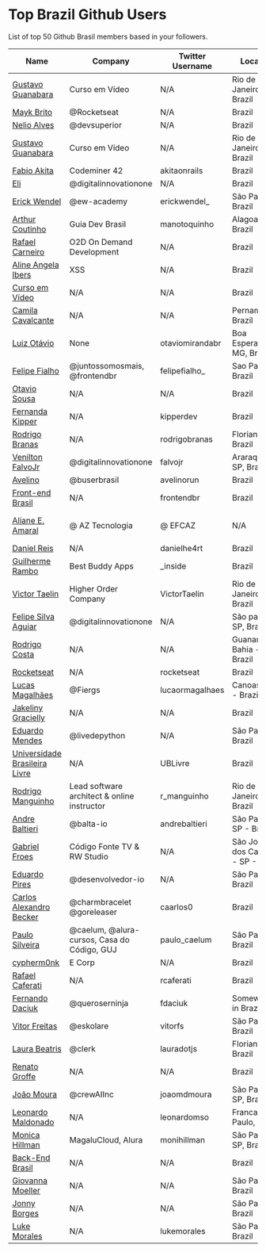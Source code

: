 # Top Brazil Github Users

List of top 50 Github Brasil members based in your followers.

<!-- START TOP USERS -->
| Name | Company | Twitter Username | Location | Repositories |
|------|---------|------------------|----------|--------------|
| [Gustavo Guanabara](https://github.com/gustavoguanabara) | Curso em Vídeo | N/A | Rio de Janeiro, Brazil | 8 |
| [Mayk Brito](https://github.com/maykbrito) | @Rocketseat  | N/A | Brazil | 144 |
| [Nelio Alves](https://github.com/acenelio) | @devsuperior  | N/A | Brazil | 287 |
| [Gustavo Guanabara](https://github.com/professorguanabara) | Curso em Vídeo | N/A | Rio de Janeiro, Brazil | 6 |
| [Fabio Akita](https://github.com/akitaonrails) | Codeminer 42 | akitaonrails | Brazil | 126 |
| [Eli](https://github.com/elidianaandrade) | @digitalinnovationone | N/A | Brazil | 8 |
| [Erick Wendel](https://github.com/ErickWendel) | @ew-academy  | erickwendel_ | São Paulo - Brazil | 319 |
| [Arthur Coutinho](https://github.com/arthurspk) | Guia Dev Brasil | manotoquinho | Alagoas, Brazil | 161 |
| [Rafael Carneiro](https://github.com/Rafaelmdcarneiro) | O2D On Demand Development | N/A | Brazil | 280 |
| [Aline Angela Ibers](https://github.com/alineai18) | XSS | N/A | Brazil | 4 |
| [Curso em Vídeo](https://github.com/cursoemvideo) | N/A | N/A | Brazil | 5 |
| [Camila Cavalcante](https://github.com/cami-la) | N/A | N/A | Pernambuco, Brazil | 163 |
| [Luiz Otávio](https://github.com/luizomf) | None | otaviomirandabr | Boa Esperança, MG, Brazil | 106 |
| [Felipe Fialho](https://github.com/felipefialho) | @juntossomosmais, @frontendbr  | felipefialho_ | Sao Paulo - Brazil | 36 |
| [Otavio Sousa](https://github.com/otaviossousa) | N/A | N/A | Brazil | 42 |
| [Fernanda Kipper](https://github.com/Fernanda-Kipper) | N/A | kipperdev | Brazil | 81 |
| [Rodrigo Branas](https://github.com/rodrigobranas) | N/A | rodrigobranas | Florianópolis, Brazil | 298 |
| [Venilton FalvoJr](https://github.com/falvojr) | @digitalinnovationone | falvojr | Araraquara-SP, Brazil | 65 |
| [Avelino](https://github.com/avelino) | @buserbrasil | avelinorun | Brazil | 225 |
| [Front-end Brasil](https://github.com/frontendbr) | N/A | frontendbr | Brazil | 4 |
| [Aliane E. Amaral](https://github.com/AlianeAmaral) | @ AZ Tecnologia | @ EFCAZ | N/A | Campo Grande, MS - Brazil | 26 |
| [Daniel Reis](https://github.com/danielhe4rt) | N/A | danielhe4rt | Brazil | 210 |
| [Guilherme Rambo](https://github.com/insidegui) | Best Buddy Apps | _inside | Brazil | 209 |
| [Victor Taelin](https://github.com/VictorTaelin) | Higher Order Company | VictorTaelin | Rio de Janeiro, Brazil | 237 |
| [Felipe Silva Aguiar](https://github.com/felipeAguiarCode) | @digitalinnovationone | N/A | São paulo - SP, Brazil | 57 |
| [Rodrigo Costa](https://github.com/Rodrigo-Cn) | N/A | N/A | Guanambi - Bahia - Brazil | 35 |
| [Rocketseat](https://github.com/Rocketseat) | N/A | rocketseat | Brazil | 32 |
| [Lucas Magalhães](https://github.com/lucasrmagalhaes) | @Fiergs | lucaormagalhaes | Canoas, RS - Brazil | 179 |
| [Jakeliny Gracielly](https://github.com/jakeliny) | N/A | N/A | Brazil | 15 |
| [Eduardo Mendes](https://github.com/dunossauro) | @livedepython | N/A | São Paulo, Brazil | 185 |
| [Universidade Brasileira Livre](https://github.com/Universidade-Livre) | N/A | UBLivre | Brazil | 17 |
| [Rodrigo Manguinho](https://github.com/rmanguinho) | Lead software architect & online instructor | r_manguinho | Rio de Janeiro, Brazil | 11 |
| [Andre Baltieri](https://github.com/andrebaltieri) | @balta-io | andrebaltieri | São Paulo, SP - Brazil | 418 |
| [Gabriel Froes](https://github.com/gabrielfroes) | Código Fonte TV & RW Studio | N/A | São José dos Campos - SP - Brazil | 36 |
| [Eduardo Pires](https://github.com/EduardoPires) | @desenvolvedor-io  | N/A | São Paulo - Brazil | 31 |
| [Carlos Alexandro Becker](https://github.com/caarlos0) | @charmbracelet @goreleaser | caarlos0 | Brazil | 108 |
| [Paulo Silveira](https://github.com/peas) | @caelum, @alura-cursos, Casa do Código, GUJ  | paulo_caelum | São Paulo, Brazil | 16 |
| [cypherm0nk](https://github.com/cypherm0nk) | E Corp | N/A | Brazil | 10 |
| [Rafael Caferati](https://github.com/rcaferati) | N/A | rcaferati | Brazil | 6 |
| [Fernando Daciuk](https://github.com/fdaciuk) | @queroserninja | fdaciuk | Somewhere in Brazil | 201 |
| [Vitor Freitas](https://github.com/vitorfs) | @eskolare | vitorfs | São Paulo, Brazil | 46 |
| [Laura Beatris](https://github.com/LauraBeatris) | @clerk | lauradotjs | Florianópolis, Brazil | 119 |
| [Renato Groffe](https://github.com/renatogroffe) | N/A | N/A | Brazil | 1622 |
| [João Moura](https://github.com/joaomdmoura) | @crewAIInc | joaomdmoura | São Paulo, SP, Brazil | 72 |
| [Leonardo Maldonado](https://github.com/leonardomso) | N/A | leonardomso | Franca, São Paulo, Brazil | 59 |
| [Monica Hillman](https://github.com/MonicaHillman) | MagaluCloud, Alura  | monihillman | São Paulo - SP, Brazil | 71 |
| [Back-End Brasil](https://github.com/backend-br) | N/A | N/A | Brazil | 9 |
| [Giovanna Moeller](https://github.com/giovannamoeller) | N/A | N/A | São Paulo, Brazil | 50 |
| [Jonny Borges](https://github.com/jonataslaw) | N/A | N/A | São Paulo, Brazil | 273 |
| [Luke Morales](https://github.com/lukemorales) | N/A | lukemorales | São Paulo, Brazil | 43 |
<!-- END TOP USERS -->
